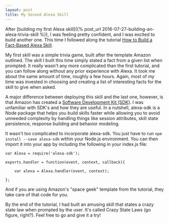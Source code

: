 ```yaml
---
layout: post
title: My Second Alexa Skill
---
```


After [building my first Alexa skill]({% post_url 2016-07-27-building-an-alexa-trivia-skill %}), I was feeling pretty confident, and I was excited to build another one. This time I followed along the tutorial [How to Build a Fact-Based Alexa Skill](https://developer.amazon.com/public/community/post/Tx3DVGG0K0TPUGQ/New-Alexa-Skills-Kit-Template:-Step-by-Step-Guide-to-Build-a-Fact-Skill).

My first skill was a simple trivia game, built after the template Amazon outlined. The skill I built this time simply stated a fact from a given list when prompted. It really wasn't any more complicated than the first tutorial, and you can follow along without any prior experience with Alexa. It took me about the same amount of time, roughly a few hours. Again, most of my time was invested in choosing and creating a list of interesting facts for the skill to give when asked.

A major difference between deploying this skill and the last one, however, is that Amazon has created a [Software Development Kit (SDK)](https://developer.amazon.com/public/community/post/Tx213D2XQIYH864/Announcing-the-Alexa-Skills-Kit-for-Node-js). I was unfamiliar with SDK's and how they are useful. In a nutshell, alexa-sdk is a Node package that helps you build skills faster while allowing you to avoid unneeded complexity by handling things like session attributes, skill state persistence, response building and behavior modeling.

It wasn't too complicated to incorporate alexa-sdk. You just have to run
`npm install --save alexa-sdk`
within your Node.js environment. You can then import it into your app by including the following in your index.js file:
```
var Alexa = require('alexa-sdk');

exports.handler = function(event, context, callback){

    var alexa = Alexa.handler(event, context);

};
```
And if you are using Amazon's "space geek" template from the tutorial, they take care of that code for you.

By the end of the tutorial, I had built an amusing skill that states a crazy state law when prompted by the user. It's called Crazy State Laws (go figure, right?). Feel free to go and give it a try!
